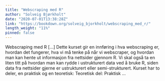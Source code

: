 ```yaml
---
title: "Webscraping med R"
author: "Solveig Bjørkholt"
date: "2020-07-01T13:38:28Z"
link: "https://bookdown.org/solveig_bjorkholt/webscraping_med_r/"
length_weight: "11%"
pinned: false
---
```


Webscraping med R [...] Dette kurset gir en innføring i hva webscraping er, hvordan det fungerer, hva vi må tenke på når vi webscraper, og hvordan man kan hente ut informasjon fra nettsider gjennom R. Vi skal også ta en liten titt på hvordan man kan rydde i ustrukturert data ved å bruke R, siden data fra nettsider gjerne er ustrukturert eller semi-strukturert. Kurset har to deler, en praktisk og en teoretisk: Teoretisk del: Praktisk ...
